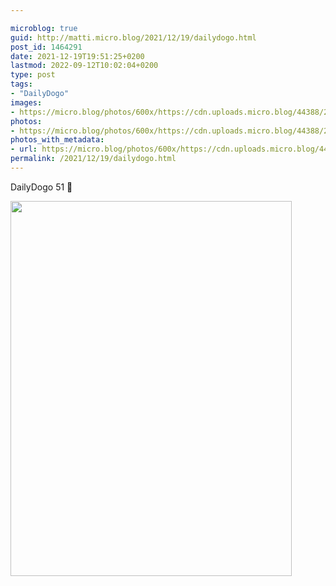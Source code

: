 ```yaml
---

microblog: true
guid: http://matti.micro.blog/2021/12/19/dailydogo.html
post_id: 1464291
date: 2021-12-19T19:51:25+0200
lastmod: 2022-09-12T10:02:04+0200
type: post
tags:
- "DailyDogo"
images:
- https://micro.blog/photos/600x/https://cdn.uploads.micro.blog/44388/2021/357dc419df.jpg
photos:
- https://micro.blog/photos/600x/https://cdn.uploads.micro.blog/44388/2021/357dc419df.jpg
photos_with_metadata:
- url: https://micro.blog/photos/600x/https://cdn.uploads.micro.blog/44388/2021/357dc419df.jpg
permalink: /2021/12/19/dailydogo.html
---
```

DailyDogo 51 🐶

<img src="/media/uploads/2021/357dc419df.jpg" width="450" height="600" alt="" />
